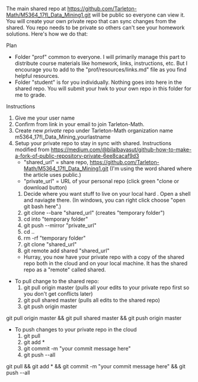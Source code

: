 The main shared repo at https://github.com/Tarleton-Math/M5364_17fl_Data_Mining1.git will be public so everyone can view it.  You will create your own private repo that can sync changes from the shared.  You repo needs to be private so others can't see your homework solutions.  Here's how we do that:

Plan
- Folder "prof" common to everyone.  I will primarily manage this part to distribute course materials like homework, links, instructions, etc.  But I encourage you to add to the "prof/resources/links.md" file as you find helpful resources.
- Folder "student" is for you individually.  Nothing goes into here in the shared repo.  You will submit your hwk to your own repo in this folder for me to grade.

Instructions
1. Give me your user name
1. Confirm from link in your email to join Tarleton-Math.
1. Create new *private* repo under Tarleton-Math organization name m5364_17fl_Data_Mining_yourlastname
1. Setup your private repo to stay in sync with shared.  Instructions modified from  https://medium.com/@bilalbayasut/github-how-to-make-a-fork-of-public-repository-private-6ee8cacaf9d3
	- "shared_url" = share repo, https://github.com/Tarleton-Math/M5364_17fl_Data_Mining1.git (I'm using the word shared where the article uses public.)
	- "private_url" = URL of your personal repo (click green "clone or download button)
	1. Decide where you want stuff to live on your local hard .  Open a shell and naviagte there.  (In windows, you can right click choose "open git bash here".)
	1. git clone --bare "shared_url" (creates "temporary folder")
	1. cd into "temporary folder"
	1. git push --mirror "private_url"
	1. cd ..
	1. rm -rf "temporary folder"
	1. git clone "shared_url"
	1. git remote add shared "shared_url"
	- Hurray, you now have your private repo with a copy of the shared repo both in the cloud and on your local machine.  It has the shared repo as a "remote" called shared.

- To pull change to the shared repo:
	1. git pull origin master    (pulls all your edits to your private repo first so you don't get conflicts later)
	1. git pull shared master    (pulls all edits to the shared repo)
	1. git push origin master

git pull origin master && git pull shared master && git push origin master


- To push changes to your private repo in the cloud
	1. git pull
	1. git add *
	1. git commit -m "your commit message here"
	1. git push --all

git pull && git add * && git commit -m "your commit message here" && git push --all
